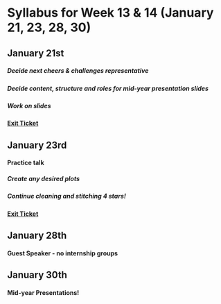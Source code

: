 # Syllabus for Week 13 & 14 (January 21, 23, 28, 30)


## January 21st
##### Decide next cheers & challenges representative 
##### Decide content, structure and roles for mid-year presentation slides
##### Work on slides
#### [Exit Ticket](https://docs.google.com/forms/d/e/1FAIpQLSfftMKYctEGVfuiOdgorBKmERJeUBgbRL4rlHf1-kWgpKU_Tg/viewform?usp=sf_link)



## January 23rd
#### Practice talk
##### Create any desired plots
##### Continue cleaning and stitching 4 stars!
#### [Exit Ticket](https://docs.google.com/forms/d/e/1FAIpQLSfftMKYctEGVfuiOdgorBKmERJeUBgbRL4rlHf1-kWgpKU_Tg/viewform?usp=sf_link)


## January 28th
#### Guest Speaker - no internship groups



## January 30th
#### Mid-year Presentations! 
